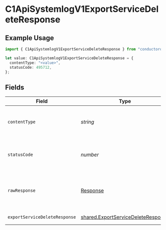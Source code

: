 # C1ApiSystemlogV1ExportServiceDeleteResponse

## Example Usage

```typescript
import { C1ApiSystemlogV1ExportServiceDeleteResponse } from "conductorone-sdk-typescript/sdk/models/operations";

let value: C1ApiSystemlogV1ExportServiceDeleteResponse = {
  contentType: "<value>",
  statusCode: 495712,
};
```

## Fields

| Field                                                                                           | Type                                                                                            | Required                                                                                        | Description                                                                                     |
| ----------------------------------------------------------------------------------------------- | ----------------------------------------------------------------------------------------------- | ----------------------------------------------------------------------------------------------- | ----------------------------------------------------------------------------------------------- |
| `contentType`                                                                                   | *string*                                                                                        | :heavy_check_mark:                                                                              | HTTP response content type for this operation                                                   |
| `statusCode`                                                                                    | *number*                                                                                        | :heavy_check_mark:                                                                              | HTTP response status code for this operation                                                    |
| `rawResponse`                                                                                   | [Response](https://developer.mozilla.org/en-US/docs/Web/API/Response)                           | :heavy_check_mark:                                                                              | Raw HTTP response; suitable for custom response parsing                                         |
| `exportServiceDeleteResponse`                                                                   | [shared.ExportServiceDeleteResponse](../../../sdk/models/shared/exportservicedeleteresponse.md) | :heavy_minus_sign:                                                                              | Successful response                                                                             |